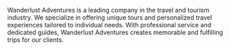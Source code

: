 Wanderlust Adventures is a leading company in the travel and tourism industry. We specialize in offering unique tours and personalized travel experiences tailored to individual needs. With professional service and dedicated guides, Wanderlust Adventures creates memorable and fulfilling trips for our clients.
